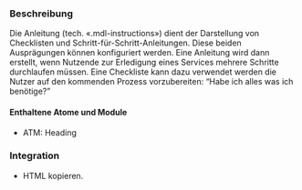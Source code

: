 ### Beschreibung
Die Anleitung (tech. «.mdl-instructions») dient der Darstellung von Checklisten und Schritt-für-Schritt-Anleitungen. Diese beiden Ausprägungen können konfiguriert werden. Eine Anleitung wird dann erstellt, wenn Nutzende zur Erledigung eines Services mehrere Schritte durchlaufen müssen. Eine Checkliste kann dazu verwendet werden die Nutzer auf den kommenden Prozess vorzubereiten: “Habe ich alles was ich benötige?” 

#### Enthaltene Atome und Module
* ATM: Heading


### Integration

* HTML kopieren.
